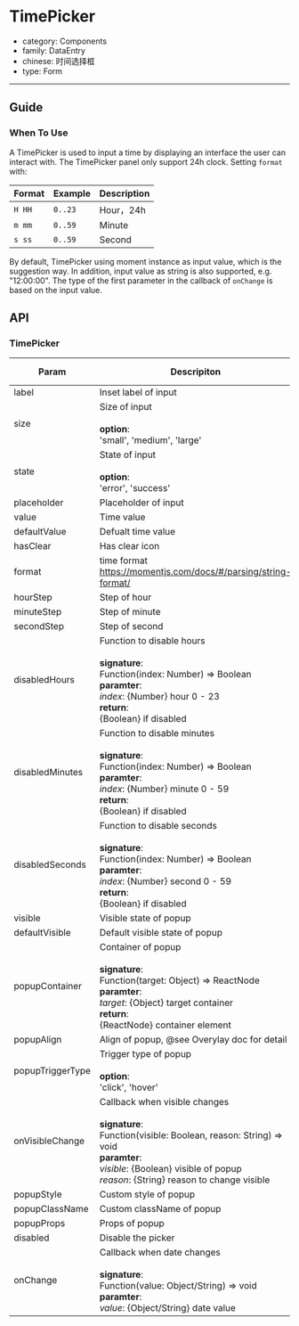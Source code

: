 # TimePicker

-   category: Components
-   family: DataEntry
-   chinese: 时间选择框
-   type: Form

---

## Guide

### When To Use

A TimePicker is used to input a time by displaying an interface the user can interact with. The TimePicker panel only support 24h clock. Setting `format` with:

| Format     | Example      | Description       |
| ------ | ------- | -------- |
| `H HH` | `0..23` | Hour，24h |
| `m mm` | `0..59` | Minute        |
| `s ss` | `0..59` | Second        |

By default, TimePicker using moment instance as input value, which is the suggestion way. In addition, input value as string is also supported, e.g. "12:00:00". The type of the first parameter in the callback of `onChange` is based on the input value.

## API

### TimePicker

| Param | Descripiton  | Type  | Default Value |
| ---------------- | ----------------------------------------------------------------------------------------------------------------------------------------------------------------- | --------- | ---------- |
| label            | Inset label of input | ReactNode | -          |
| size             | Size of input <br><br>**option**:<br>'small', 'medium', 'large'                                                                                                            | Enum      | 'medium'   |
| state            | State of input <br><br>**option**:<br>'error', 'success'                                                                                                                       | Enum      | -          |
| placeholder      | Placeholder of input | String    | -          |
| value            | Time value  | custom    | -          |
| defaultValue     | Defualt time value | custom    | -          |
| hasClear         | Has clear icon | Boolean   | true       |
| format           | time format<br><https://momentjs.com/docs/#/parsing/string-format/>                                                                                                     | String    | 'HH:mm:ss' |
| hourStep         | Step of hour  | Number    | -          |
| minuteStep       | Step of minute | Number    | -          |
| secondStep       | Step of second | Number    | -          |
| disabledHours    | Function to disable hours <br><br>**signature**:<br>Function(index: Number) => Boolean<br>**paramter**:<br>_index_: {Number} hour 0 - 23<br>**return**:<br>{Boolean} if disabled<br>                            | Function  | -          |
| disabledMinutes  | Function to disable minutes <br><br>**signature**:<br>Function(index: Number) => Boolean<br>**paramter**:<br>_index_: {Number} minute 0 - 59<br>**return**:<br>{Boolean} if disabled<br>                            | Function  | -          |
| disabledSeconds  | Function to disable seconds <br><br>**signature**:<br>Function(index: Number) => Boolean<br>**paramter**:<br>_index_: {Number} second 0 - 59<br>**return**:<br>{Boolean} if disabled<br>                            | Function  | -          |
| visible          | Visible state of popup | Boolean   | -          |
| defaultVisible   | Default visible state of popup  | Boolean   | -          |
| popupContainer   | Container of popup<br><br>**signature**:<br>Function(target: Object) => ReactNode<br>**paramter**:<br>_target_: {Object} target container<br>**return**:<br>{ReactNode} container element<br>                            | Function  | -          |
| popupAlign       | Align of popup, @see Overylay doc for detail  | String    | 'tl tl'    |
| popupTriggerType | Trigger type of popup<br><br>**option**:<br>'click', 'hover'                                                                                                                        | Enum      | 'click'    |
| onVisibleChange  | Callback when visible changes<br><br>**signature**:<br>Function(visible: Boolean, reason: String) => void<br>**paramter**:<br>_visible_: {Boolean} visible of popup<br>_reason_: {String} reason to change visible | Function  | func.noop  |
| popupStyle       | Custom style of popup | Object    | -          |
| popupClassName   | Custom className of popup  | String    | -          |
| popupProps       | Props of popup  | Object    | -          |
| disabled         | Disable the picker  | Boolean   | false      |
| onChange         | Callback when date changes<br><br>**signature**:<br>Function(value: Object/String) => void<br>**paramter**:<br>_value_: {Object/String} date value                                                                  | Function  | func.noop  |
